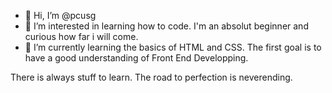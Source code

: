 - 👋 Hi, I’m @pcusg
- 👀 I’m interested in learning how to code. I'm an absolut beginner and curious how far i will come. 
- 🌱 I’m currently learning the basics of HTML and CSS. The first goal is to have a good understanding of Front End Developping.

There is always stuff to learn. The road to perfection is neverending.
<!---
pcusg/pcusg is a ✨ special ✨ repository because its `README.md` (this file) appears on your GitHub profile.
You can click the Preview link to take a look at your changes.
--->

